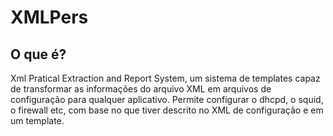 # XMLPers

## O que é?
Xml Pratical Extraction and Report System, um sistema de templates
capaz de transformar as informações do arquivo XML em arquivos
de configuração para qualquer aplicativo. Permite configurar o dhcpd, o squid, o
firewall etc, com base no que tiver descrito no XML de configuração e em um
template.
